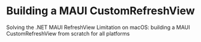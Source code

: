 # Building a MAUI CustomRefreshView

Solving the .NET MAUI RefreshView Limitation on macOS: building a MAUI CustomRefreshView from scratch for all platforms
